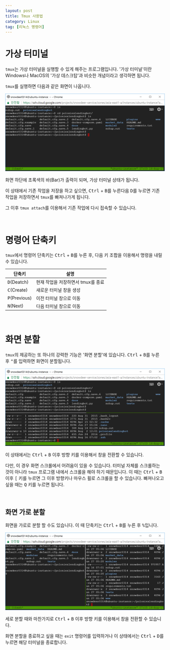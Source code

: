```yaml
---
layout: post
title: Tmux 사용법
category: Linux
tag: [리눅스 명령어]
---
```

# 가상 터미널

`tmux`는 가상 터미널을 실행할 수 있게 해주는 프로그램입니다. '가상 터미널'이란 Windows나 MacOS의 '가상 데스크탑'과 비슷한 개념이라고 생각하면 됩니다.

`tmux`를 실행하면 다음과 같은 화면이 나옵니다.

 ![image](/assets/2017-08-16-how-to-use-tmux/01.png)

 화면 하단에 초록색의 바(Bar)가 출력이 되며, 가상 터미널 상태가 됩니다. 

 이 상태에서 기존 작업을 저장을 하고 싶으면, <kbd>Ctrl</kbd> + <kbd>B</kbd>를 누른다음 <kbd>D</kbd>를 누르면 기존 작업을 저장하면서 `tmux`를 빠져나가게 됩니다. 

 그 이후 `tmux attach`를 이용해서 기존 작업에 다시 접속할 수 있습니다.

 <br>

 # 명령어 단축키

`tmux`에서 명령어 단축키는 <kbd>Ctrl</kbd> + <kbd>B</kbd>를 누른 후, 다음 키 조합을 이용해서 명령을 내릴 수 있습니다.

단축키 | 설명
--- | ---
<kbd>D</kbd>(Deatch) | 현재 작업을 저장하면서 tmux를 종료
<kbd>C</kbd>(Create) | 새로운 터미널 창을 생성
<kbd>P</kbd>(Previous) | 이전 터미널 창으로 이동
<kbd>N</kbd>(Next) | 다음 터미널 창으로 이동

<br>

# 화면 분할

`tmux`의 제공하는 또 하나의 강력한 기능은 '화면 분할'에 있습니다. <kbd>Ctrl</kbd> + <kbd>B</kbd>를 누른 후 <kbd>"</kbd>를 입력하면 화면이 분할됩니다.

![image](/assets/2017-08-16-how-to-use-tmux/02.png)

이 상태에서는 <kbd>Ctrl</kbd> + <kbd>B</kbd> 이후 방향 키를 이용해서 창을 전환할 수 있습니다.

다만, 이 경우 화면 스크롤에서 어려움이 있을 수 있습니다. 터미널 자체를 스크롤하는 것이 아니라 `tmux` 프로그램 내에서 스크롤을 해야 하기 때문입니다. 이 때는 <kbd>Ctrl</kbd> + <kbd>B</kbd> 이후 <kbd>[</kbd> 키를 누르면 그 이후 방향키나 마우스 휠로 스크롤을 할 수 있습니다. 빠져나오고 싶을 때는 <kbd>Q</kbd> 키를 누르면 됩니다.

<br>

## 화면 가로 분할

화면을 가로로 분할 할 수도 있습니다. 이 때 단축키는 <kbd>Ctrl</kbd> + <kbd>B</kbd>를 누른 후 <kbd>%</kbd>입니다.

![image](/assets/2017-08-16-how-to-use-tmux/03.png)

세로 분할 때와 마찬가지로 <kbd>Ctrl</kbd> + <kbd>B</kbd> 이후 방향 키를 이용해서 창을 전환할 수 있습니다.

화면 분할을 종료하고 싶을 때는 `exit` 명령어를 입력하거나 이 상태에서는 <kbd>Ctrl</kbd> + <kbd>D</kbd>를 누르면 해당 터미널을 종료합니다.
